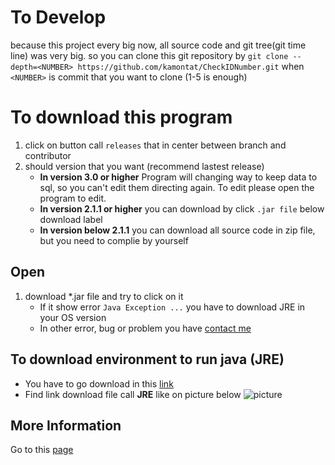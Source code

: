# To Develop
because this project every big now, all source code and git tree(git time line) was very big.
so you can clone this git repository by `git clone --depth=<NUMBER> https://github.com/kamontat/CheckIDNumber.git` when `<NUMBER>` is commit that you want to clone (1-5 is enough)

# To download this program

1. click on button call `releases` that in center between branch and contributor
2. should version that you want (recommend lastest release)
    - **In version 3.0 or higher** Program will changing way to keep data to sql, so you can't edit them directing again. To edit please open the program to edit.
    - **In version 2.1.1 or higher** you can download by click `.jar file` below download label
    - **In version below 2.1.1** you can download all source code in zip file, but you need to complie by yourself

## Open
1. download *.jar file and try to click on it <br>
     - If it show error `Java Exception ...` you have to download JRE in your OS version
     - In other error, bug or problem you have [contact me](mailto:kamontat_c@hotmail.com?subject=Error/Bug/Problem)

## To download environment to run java (JRE)
- You have to go download in this [link](http://www.oracle.com/technetwork/java/javase/downloads/index.html)
- Find link download file call **JRE** like on picture below
![picture](https://github.com/kamontat/CheckIDNumber/releases/download/v2.1.3/picture.png)

## More Information
Go to this [page](https://kamontat.github.io/CheckIDNumber/)